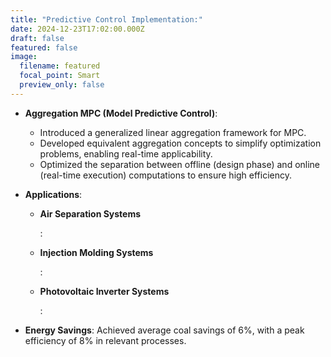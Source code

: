 ```yaml
---
title: "Predictive Control Implementation:"
date: 2024-12-23T17:02:00.000Z
draft: false
featured: false
image:
  filename: featured
  focal_point: Smart
  preview_only: false
---
```



* **Aggregation MPC (Model Predictive Control)**:

  * Introduced a generalized linear aggregation framework for MPC.
  * Developed equivalent aggregation concepts to simplify optimization problems, enabling real-time applicability.
  * Optimized the separation between offline (design phase) and online (real-time execution) computations to ensure high efficiency.
* **Applications**:

  * **Air Separation Systems**

    :
  * **Injection Molding Systems**

    :
  * **Photovoltaic Inverter Systems**

    :
* **Energy Savings**: Achieved average coal savings of 6%, with a peak efficiency of 8% in relevant processes.
